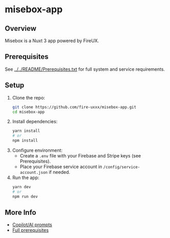 # misebox-app

## Overview

Misebox is a Nuxt 3 app powered by FireUX.

## Prerequisites

See [../../README/Prerequisites.txt](../../README/Prerequisites.txt) for full system and service requirements.

## Setup

1. Clone the repo:
   ```sh
   git clone https://github.com/fire-uxxx/misebox-app.git
   cd misebox-app
   ```
2. Install dependencies:
   ```sh
   yarn install
   # or
   npm install
   ```
3. Configure environment:
   - Create a `.env` file with your Firebase and Stripe keys (see Prerequisites).
   - Place your Firebase service account in `/config/service-account.json` if needed.
4. Run the app:
   ```sh
   yarn dev
   # or
   npm run dev
   ```

## More Info

- [Copilot/AI prompts](copilot/README-app.md)
- [Full prerequisites](../../README/Prerequisites.txt)
